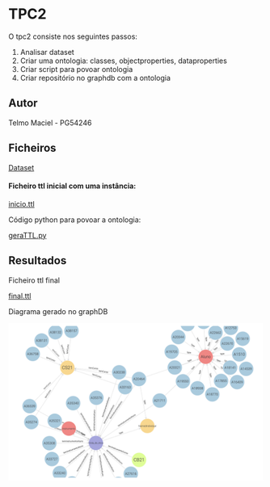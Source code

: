 
# TPC2

O tpc2 consiste nos seguintes passos:

1) Analisar dataset
2) Criar uma ontologia: classes, objectproperties, dataproperties
3) Criar script para povoar ontologia
4) Criar repositório no graphdb com a ontologia



##  Autor
Telmo Maciel - PG54246



## Ficheiros

[Dataset](https://github.com/telmomaciel9/RPCW2024/blob/main/TPC2/db.json)

#### Ficheiro ttl inicial com uma instância:

[inicio.ttl](https://github.com/telmomaciel9/RPCW2024/blob/main/TPC2/inicio.ttl)

Código python para povoar a ontologia:

[geraTTL.py](https://github.com/telmomaciel9/RPCW2024/blob/main/TPC2/geraTTL.py)



## Resultados

Ficheiro ttl final

[final.ttl](https://github.com/telmomaciel9/RPCW2024/blob/main/TPC2/final.ttl)

Diagrama gerado no graphDB

![](https://github.com/telmomaciel9/RPCW2024/blob/main/TPC2/graph.png)
